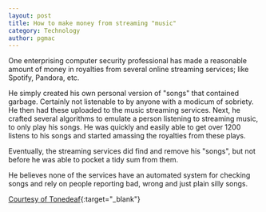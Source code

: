 ```yaml
---
layout: post
title: How to make money from streaming "music"
category: Technology
author: pgmac
---
```

One enterprising computer security professional has made a reasonable amount of money in royalties from several online streaming services; like Spotify, Pandora, etc.

He simply created his own personal version of "songs" that contained garbage.  Certainly not listenable to by anyone with a modicum of sobriety.  He then had these uploaded to the music streaming services.  Next, he crafted several algorithms to emulate a person listening to streaming music, to only play his songs.  He was quickly and easily able to get over 1200 listens to his songs and started amassing the royalties from these plays.

Eventually, the streaming services did find and remove his "songs", but not before he was able to pocket a tidy sum from them.

He believes none of the services have an automated system for checking songs and rely on people reporting bad, wrong and just plain silly songs.

[Courtesy of Tonedeaf](http://www.tonedeaf.com.au/news/international-news/359130/hacker-tricks-streaming-services-makes-big-bucks-from-unlistenable-music.htm){:target="_blank"}
